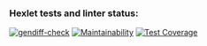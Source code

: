 ### Hexlet tests and linter status:
[![gendiff-check](https://github.com/NairiGy/backend-project-46/actions/workflows/gendiff-check.yml/badge.svg)](https://github.com/NairiGy/backend-project-46/actions/workflows/gendiff-check.yml)
[![Maintainability](https://api.codeclimate.com/v1/badges/15a61948ce22767b567b/maintainability)](https://codeclimate.com/github/NairiGy/backend-project-46/maintainability)
[![Test Coverage](https://api.codeclimate.com/v1/badges/15a61948ce22767b567b/test_coverage)](https://codeclimate.com/github/NairiGy/backend-project-46/test_coverage)